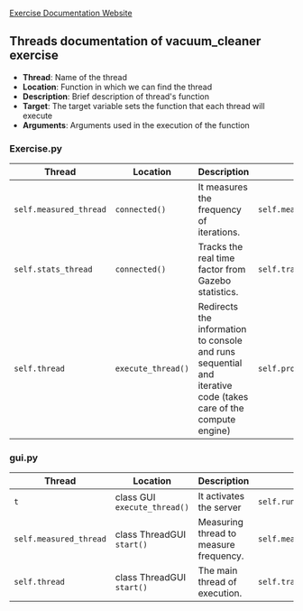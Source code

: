 [Exercise Documentation Website](https://jderobot.github.io/RoboticsAcademy/exercises/MobileRobots/vacuum_cleaner)


## Threads documentation of vacuum_cleaner exercise

- **Thread**: Name of the thread
- **Location**: Function in which we can find the thread 
- **Description**: Brief description of thread's function
- **Target**: The target variable sets the function that each thread will execute
- **Arguments**: Arguments used in the execution of the function 

### Exercise.py 

| Thread                 | Location        | Description                                                                           | Target          | Arguments |
|------------------------|-----------------|---------------------------------------------------------------------------------------|-----------------|-----------|
| `self.measured_thread` | `connected()`   | It measures the frequency of iterations.                               | `self.measure_frequency `      | None  |
| `self.stats_thread`    | `connected()`   | Tracks the real time factor from Gazebo statistics.                           | `self.track_stats`      | None  |
| `self.thread`          | `execute_thread()`| Redirects the information to console and runs sequential and iterative code (takes care of the compute engine) | `self.process_code` | source_code  |

### gui.py

| Thread                 | Location                    | Description                                                               | Target          | Arguments |
|------------------------|-----------------------------|---------------------------------------------------------------------------|-----------------|-----------|
| `t`                    | class GUI `execute_thread()`| It activates the server                                                   | `self.run_server` | None  |
| `self.measured_thread` | class ThreadGUI `start()`   | Measuring thread to measure frequency.                                    | `self.measure_frequency `      | None  |
| `self.thread`          | class ThreadGUI `start()`   | The main thread of execution.                                             | `self.track_stats`      | None  |

